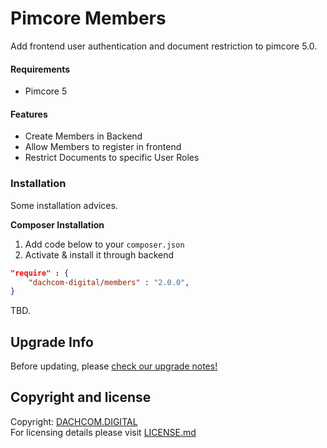 # Pimcore Members
Add frontend user authentication and document restriction to pimcore 5.0.

#### Requirements
* Pimcore 5

#### Features
* Create Members in Backend
* Allow Members to register in frontend
* Restrict Documents to specific User Roles

### Installation
Some installation advices. 

**Composer Installation**  
1. Add code below to your `composer.json`    
2. Activate & install it through backend

```json
"require" : {
    "dachcom-digital/members" : "2.0.0",
}
```

TBD.

## Upgrade Info
Before updating, please [check our upgrade notes!](UPGRADE.md)

## Copyright and license
Copyright: [DACHCOM.DIGITAL](http://dachcom-digital.ch)  
For licensing details please visit [LICENSE.md](LICENSE.md)  